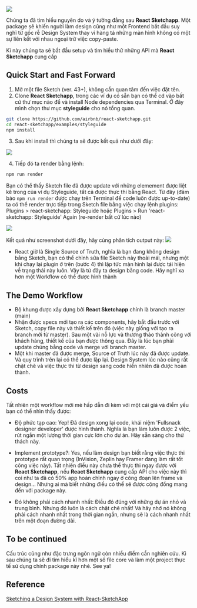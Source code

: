 ![](https://images.viblo.asia/0a120e93-9cb5-4528-8f9d-3d710b9acee5.png)

Chúng ta đã tìm hiểu nguyên do và ý tưởng đằng sau **React Sketchapp**. Một package sẽ khiến người làm design cũng như một Frontend bắt đầu suy nghĩ từ gốc rễ Design System thay vì hàng tá những màn hình không có một sự liên kết với nhau ngoại trừ việc copy-paste.

Kì này chúng ta sẽ bắt đầu setup và tìm hiểu thử những API mà **React Sketchapp** cung cấp

## Quick Start and Fast Forward
1. Mở một file Sketch (ver. 43+), không cần quan tâm đến việc đặt tên.
2. Clone **React Sketchapp**, trong các ví dụ có sẵn bạn có thể cd vào bất cứ thư mục nào để và install Node dependencies qua Terminal. Ở đây mình chọn thư mục **styleguide** cho nó tổng quan.

```bash
git clone https://github.com/airbnb/react-sketchapp.git
cd react-sketchapp/examples/styleguide
npm install
```

3. Sau khi install thì chúng ta sẽ được kết quả như dưới đây:

![](https://images.viblo.asia/dda27814-3d1c-4f5f-b91b-a81e058e0364.png)

4. Tiếp đó ta render bằng lệnh:
```bash
npm run render
```
Bạn có thể thấy Sketch file đã được update với những elemement được liệt kê trong của ví dụ Styleguide, tất cả được thực thi bằng React.
Từ đây (đảm bảo `npm run render` được chạy trên Terminal để code luôn được up-to-date) ta có thể render trực tiếp trong Sketch file bằng việc chạy lệnh plugins: Plugins > react-sketchapp: Styleguide hoặc Plugins > Run 'react-sketchapp: Styleguide' Again (re-render bất cứ lúc nào)

![](https://images.viblo.asia/fbdebe0c-9ad0-4fc7-b61f-dee5391acb18.png)

Kết quả như screenshot dưới đây, hãy cùng phân tích output này:
![](https://images.viblo.asia/bb17d4de-7b45-4f35-89c0-320e486bdda2.png)
- React giờ là Single Source of Truth, nghĩa là bạn đang không design bằng Sketch, bạn có thể chỉnh sửa file Sketch này thoải mái, nhưng một khi chạy lại plugin ở trên (bước 4) thì lập tức màn hình lại được tái hiện về trạng thái này luôn. Vậy là từ đây ta design bằng code. Hãy nghĩ xa hơn một Workflow có thể được hình thành

## The Demo Workflow
- Bộ khung được xây dựng bởi **React Sketchapp** chính là branch master (main)
- Nhận được specs mới tạo ra các components, hãy bắt đầu trước với Sketch, copy file này và thiết kế trên đó (việc này giống với tạo ra branch mới từ master). Sau một vài nỗ lực và thương thảo thành công với khách hàng, thiết kế của bạn được thông qua. Đây là lúc bạn phải update chúng bằng code và merge với branch master.
- Một khi master đã được merge, Source of Truth lúc này đã được update. Và quy trình trên lại có thể được lặp lại. Design System lúc nào cũng rất chặt chẽ và việc thực thi từ design sang code hiển nhiên đã được hoàn thành.

## Costs

Tất nhiên một workflow mới mẻ hấp dẫn đi kèm với một cái giá và điểm yếu bạn có thể nhìn thấy được:
- Độ phức tạp cao: Yep! Đã design xong lại code, khái niệm 'Fullsnack designer developer' được hình thành. Nghĩa là bạn làm luôn được 2 việc, rút ngắn một lượng thời gian cực lớn cho dự án. Hãy sẵn sàng cho thử thách này.

- Implement prototype?: Yes, nếu làm design bạn biết rằng việc thực thi prototype rất quan trọng (InVision, Zeplin hay Framer đang làm rất tốt công việc này). Tất nhiên điều này chưa thể thực thi ngay được với **React Sketchapp**, nếu **React Sketchapp** cung cấp API cho việc này thì coi như ta đã có 50% app hoàn chỉnh ngay ở công đoạn lên frame và design... Nhưng ai mà biết những điều có thể sẽ được cộng đồng mang đến với package này.

- Đó không phải cách nhanh nhất: Điều đó đúng với những dự án nhỏ và trung bình. Nhưng đó luôn là cách chặt chẽ nhất! Và hãy nhớ nó không phải cách nhanh nhất trong thời gian ngắn, nhưng sẽ là cách nhanh nhất trên một đoạn đường dài.

## To be continued
Cấu trúc cũng như đặc trưng ngôn ngữ còn nhiều điểm cần nghiên cứu.
Kì sau chúng ta sẽ đi tìm hiểu kĩ hơn một số file core và làm một project thực tế sử dụng chính package này nhé. See ya!

## Reference
[Sketching a Design System with React-SketchApp](https://design-nation.icons8.com/sketching-a-design-system-with-react-sketchapp-43e24993c8f2)